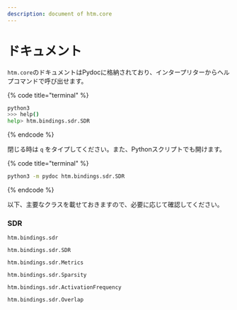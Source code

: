 ```yaml
---
description: document of htm.core
---
```


# ドキュメント

`htm.core`のドキュメントはPydocに格納されており、インタープリターからヘルプコマンドで呼び出せます。

{% code title="terminal" %}
```bash
python3
>>> help()
help> htm.bindings.sdr.SDR
```
{% endcode %}

閉じる時は `q` をタイプしてください。また、Pythonスクリプトでも開けます。

{% code title="terminal" %}
```bash
python3 -m pydoc htm.bindings.sdr.SDR
```
{% endcode %}

以下、主要なクラスを載せておきますので、必要に応じて確認してください。

### SDR

`htm.bindings.sdr`

`htm.bindings.sdr.SDR`

`htm.bindings.sdr.Metrics`

`htm.bindings.sdr.Sparsity`

`htm.bindings.sdr.ActivationFrequency`

`htm.bindings.sdr.Overlap`

